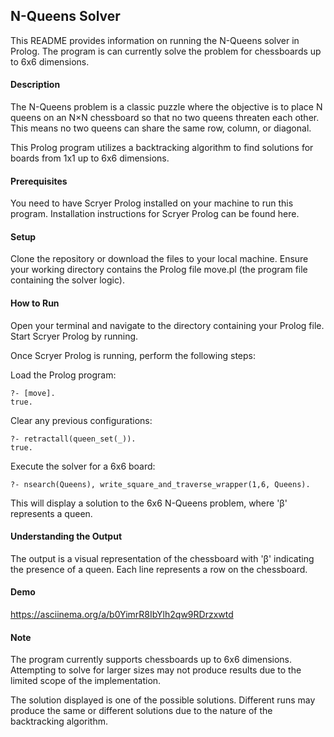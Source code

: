 ## N-Queens Solver

This README provides information on running the N-Queens solver in Prolog. The program is can currently solve the problem for chessboards up to 6x6 dimensions.

#### Description

The N-Queens problem is a classic puzzle where the objective is to place N queens on an N×N chessboard so that no two queens threaten each other. This means no two queens can share the same row, column, or diagonal.

This Prolog program utilizes a backtracking algorithm to find solutions for boards from 1x1 up to 6x6 dimensions.

#### Prerequisites

You need to have Scryer Prolog installed on your machine to run this program. Installation instructions for Scryer Prolog can be found here.

#### Setup

Clone the repository or download the files to your local machine.
Ensure your working directory contains the Prolog file move.pl (the program file containing the solver logic).

#### How to Run

Open your terminal and navigate to the directory containing your Prolog file. Start Scryer Prolog by running.

Once Scryer Prolog is running, perform the following steps:

Load the Prolog program:

```
?- [move].
true.
```

Clear any previous configurations:

```
?- retractall(queen_set(_)).
true.
```
Execute the solver for a 6x6 board:

```
?- nsearch(Queens), write_square_and_traverse_wrapper(1,6, Queens).
```
This will display a solution to the 6x6 N-Queens problem, where 'β' represents a queen.

#### Understanding the Output

The output is a visual representation of the chessboard with 'β' indicating the presence of a queen. Each line represents a row on the chessboard.

#### Demo

https://asciinema.org/a/b0YimrR8IbYlh2qw9RDrzxwtd

#### Note

The program currently supports chessboards up to 6x6 dimensions. Attempting to solve for larger sizes may not produce results due to the limited scope of the implementation.

The solution displayed is one of the possible solutions. Different runs may produce the same or different solutions due to the nature of the backtracking algorithm.

